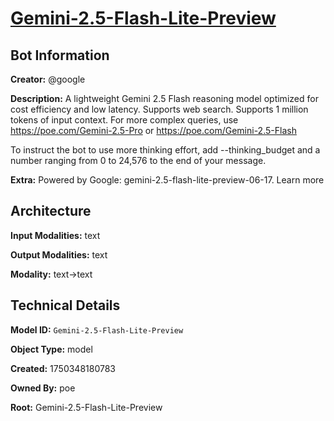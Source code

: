 # [Gemini-2.5-Flash-Lite-Preview](https://poe.com/Gemini-2.5-Flash-Lite-Preview)

## Bot Information

**Creator:** @google

**Description:** A lightweight Gemini 2.5 Flash reasoning model optimized for cost efficiency and low latency. Supports web search. Supports 1 million tokens of input context. For more complex queries, use https://poe.com/Gemini-2.5-Pro or https://poe.com/Gemini-2.5-Flash

To instruct the bot to use more thinking effort, add --thinking_budget and a number ranging from 0 to 24,576 to the end of your message.

**Extra:** Powered by Google: gemini-2.5-flash-lite-preview-06-17. Learn more


## Architecture

**Input Modalities:** text

**Output Modalities:** text

**Modality:** text->text


## Technical Details

**Model ID:** `Gemini-2.5-Flash-Lite-Preview`

**Object Type:** model

**Created:** 1750348180783

**Owned By:** poe

**Root:** Gemini-2.5-Flash-Lite-Preview
